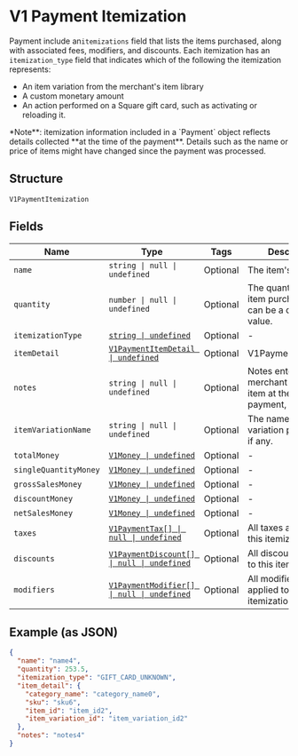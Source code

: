
# V1 Payment Itemization

Payment include an`itemizations` field that lists the items purchased,
along with associated fees, modifiers, and discounts. Each itemization has an
`itemization_type` field that indicates which of the following the itemization
represents:

<ul>
<li>An item variation from the merchant's item library</li>
<li>A custom monetary amount</li>
<li>
An action performed on a Square gift card, such as activating or
reloading it.
</li>
</ul>
*Note**: itemization information included in a `Payment` object reflects
details collected **at the time of the payment**. Details such as the name or
price of items might have changed since the payment was processed.

## Structure

`V1PaymentItemization`

## Fields

| Name | Type | Tags | Description |
|  --- | --- | --- | --- |
| `name` | `string \| null \| undefined` | Optional | The item's name. |
| `quantity` | `number \| null \| undefined` | Optional | The quantity of the item purchased. This can be a decimal value. |
| `itemizationType` | [`string \| undefined`](../models/v1-payment-itemization-itemization-type.md) | Optional | - |
| `itemDetail` | [`V1PaymentItemDetail \| undefined`](../models/v1-payment-item-detail.md) | Optional | V1PaymentItemDetail |
| `notes` | `string \| null \| undefined` | Optional | Notes entered by the merchant about the item at the time of payment, if any. |
| `itemVariationName` | `string \| null \| undefined` | Optional | The name of the item variation purchased, if any. |
| `totalMoney` | [`V1Money \| undefined`](../models/v1-money.md) | Optional | - |
| `singleQuantityMoney` | [`V1Money \| undefined`](../models/v1-money.md) | Optional | - |
| `grossSalesMoney` | [`V1Money \| undefined`](../models/v1-money.md) | Optional | - |
| `discountMoney` | [`V1Money \| undefined`](../models/v1-money.md) | Optional | - |
| `netSalesMoney` | [`V1Money \| undefined`](../models/v1-money.md) | Optional | - |
| `taxes` | [`V1PaymentTax[] \| null \| undefined`](../models/v1-payment-tax.md) | Optional | All taxes applied to this itemization. |
| `discounts` | [`V1PaymentDiscount[] \| null \| undefined`](../models/v1-payment-discount.md) | Optional | All discounts applied to this itemization. |
| `modifiers` | [`V1PaymentModifier[] \| null \| undefined`](../models/v1-payment-modifier.md) | Optional | All modifier options applied to this itemization. |

## Example (as JSON)

```json
{
  "name": "name4",
  "quantity": 253.5,
  "itemization_type": "GIFT_CARD_UNKNOWN",
  "item_detail": {
    "category_name": "category_name0",
    "sku": "sku6",
    "item_id": "item_id2",
    "item_variation_id": "item_variation_id2"
  },
  "notes": "notes4"
}
```

